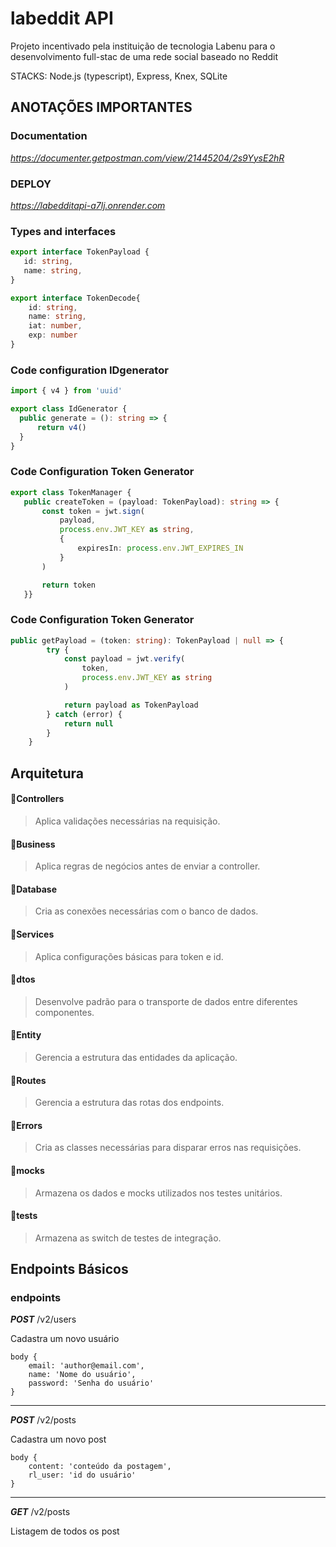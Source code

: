 # labeddit API
Projeto incentivado pela instituição de tecnologia Labenu para o desenvolvimento full-stac de uma rede social baseado no Reddit

STACKS: Node.js (typescript), Express, Knex, SQLite

## ANOTAÇÕES IMPORTANTES
 ### Documentation
 _https://documenter.getpostman.com/view/21445204/2s9YysE2hR_

 ### DEPLOY
 _https://labedditapi-a7lj.onrender.com_


 ### Types and interfaces

 ```ts
 export interface TokenPayload {
    id: string,
    name: string,
}
 ```

```ts
export interface TokenDecode{
    id: string,
    name: string,
    iat: number,
    exp: number
}
 ```

 ### Code configuration IDgenerator
  ```ts
 import { v4 } from 'uuid'

 export class IdGenerator {
    public generate = (): string => {
        return v4()
    }
 }
 ```
 ### Code Configuration Token Generator

 ```ts
export class TokenManager {
    public createToken = (payload: TokenPayload): string => {
        const token = jwt.sign(
            payload,
            process.env.JWT_KEY as string,
            {
                expiresIn: process.env.JWT_EXPIRES_IN
            }
        )

        return token
    }}
 ```
### Code Configuration Token Generator

```ts
public getPayload = (token: string): TokenPayload | null => {
        try {
            const payload = jwt.verify(
                token,
                process.env.JWT_KEY as string
            )

            return payload as TokenPayload
        } catch (error) {
            return null
        }
    }
```

## Arquitetura

#### 📂Controllers
> Aplica validações necessárias na requisição.
#### 📂Business
> Aplica regras de negócios antes de enviar a controller.
#### 📂Database
> Cria as conexões necessárias com o banco de dados.
#### 📂Services
> Aplica configurações básicas para token e id.
#### 📂dtos
> Desenvolve padrão para o transporte de dados entre diferentes componentes.
#### 📂Entity
> Gerencia a estrutura das entidades da aplicação.
#### 📂Routes
> Gerencia a estrutura das rotas dos endpoints.
#### 📂Errors
> Cria as classes necessárias para disparar erros nas requisições.

#### 📂mocks
> Armazena os dados e mocks utilizados nos testes unitários.
#### 📂tests
> Armazena as switch de testes de integração.

## Endpoints Básicos
### endpoints

**_POST_** /v2/users

Cadastra um novo usuário

    body {
        email: 'author@email.com',
        name: 'Nome do usuário',
        password: 'Senha do usuário'
    }
---
**_POST_** /v2/posts

Cadastra um novo post

    body {
        content: 'conteúdo da postagem',
        rl_user: 'id do usuário'
    }
---
**_GET_** /v2/posts

Listagem de todos os post